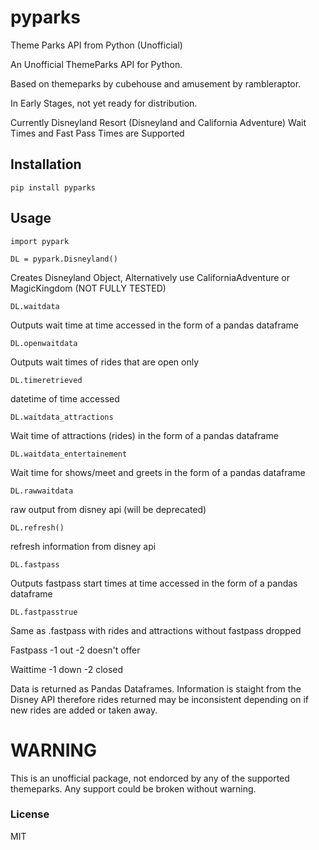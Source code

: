 # pyparks
Theme Parks API from Python (Unofficial)

An Unofficial ThemeParks API for Python.

Based on themeparks by cubehouse and amusement by rambleraptor.

In Early Stages, not yet ready for distribution.

Currently Disneyland Resort (Disneyland and California Adventure) Wait Times and Fast Pass Times are Supported


## Installation

    pip install pyparks

## Usage

    import pypark

    DL = pypark.Disneyland()

Creates Disneyland Object, Alternatively use CaliforniaAdventure or MagicKingdom (NOT FULLY TESTED)

    DL.waitdata

Outputs wait time at time accessed in the form of a pandas dataframe

    DL.openwaitdata

Outputs wait times of rides that are open only

    DL.timeretrieved

datetime of time accessed

    DL.waitdata_attractions

Wait time of attractions (rides) in the form of a pandas dataframe

    DL.waitdata_entertainement

Wait time for shows/meet and greets in the form of a pandas dataframe

    DL.rawwaitdata
raw output from disney api (will be deprecated) 

    DL.refresh()
refresh information from disney api 

    DL.fastpass

Outputs fastpass start times at time accessed in the form of a pandas dataframe

    DL.fastpasstrue 

Same as .fastpass with rides and attractions without fastpass dropped


Fastpass -1 out -2 doesn't offer

Waittime -1 down -2 closed



Data is returned as Pandas Dataframes. Information is staight from the Disney API therefore rides returned may be inconsistent depending on if new rides are added or taken away.

# WARNING

This is an unofficial package, not endorced by any of the supported themeparks. Any support could be broken without warning.

### License

MIT
